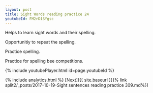 ```yaml
---
layout: post
title: Sight Words reading practice 24
youtubeId: FM2rD1SYgsc
---
```

 
 
Helps to learn sight words and their spelling.

Opportunitiy to repeat the spelling. 

Practice spelling. 
 
Practice for spelling bee competitions. 
 
{% include youtubePlayer.html id=page.youtubeId %}
 
 
{% include analytics.html %} 
[Next]({{ site.baseurl }}{% link  split2/_posts/2017-10-19-Sight sentences reading practice 309.md%})
 
